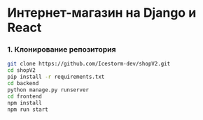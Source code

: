 # Интернет-магазин на Django и React

### 1. Клонирование репозитория
```bash
git clone https://github.com/Icestorm-dev/shopV2.git
cd shopV2
pip install -r requirements.txt
cd backend
python manage.py runserver
cd frontend
npm install
npm run start